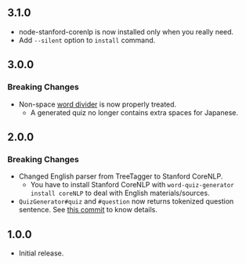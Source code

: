 ## 3.1.0
- node-stanford-corenlp is now installed only when you really need.
- Add `--silent` option to `install` command.

## 3.0.0
### Breaking Changes
- Non-space [word divider](https://en.wikipedia.org/wiki/Word_divider) is now properly treated.
  - A generated quiz no longer contains extra spaces for Japanese.

## 2.0.0
### Breaking Changes
- Changed English parser from TreeTagger to Stanford CoreNLP.
  - You have to install Stanford CoreNLP with `word-quiz-generator install coreNLP` to deal with English materials/sources.
- `QuizGenerator#quiz` and `#question` now returns tokenized question sentence.
See [this commit](https://github.com/nodaguti/word-quiz-generator/commit/8b27ca16d7de381f1f133d1ba3b90f05f2126436#diff-7bae57ea4d8d2c12381f85ff579778f6) to know details.

## 1.0.0
- Initial release.
